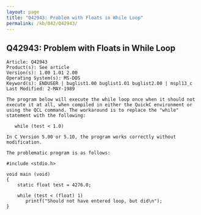 ```yaml
---
layout: page
title: "Q42943: Problem with Floats in While Loop"
permalink: /kb/042/Q42943/
---
```


## Q42943: Problem with Floats in While Loop

	Article: Q42943
	Product(s): See article
	Version(s): 1.00 1.01 2.00
	Operating System(s): MS-DOS
	Keyword(s): ENDUSER | buglist1.00 buglist1.01 buglist2.00 | mspl13_c
	Last Modified: 2-MAY-1989
	
	The program below will execute the while loop once when it should not
	execute it at all, when compiled in either the QuickC environment or
	using the QCL command. The workaround is to replace the "while"
	statement with the following:
	
	   while (test < 1.0)
	
	In C Version 5.00 or 5.10, the program works correctly without
	modification.
	
	The problematic program is as follows:
	
	#include <stdio.h>
	
	void main (void)
	{
	    static float test = 4276.0;
	
	    while (test < (float) 1)
	       printf("Should not have entered loop, but did\n");
	}
